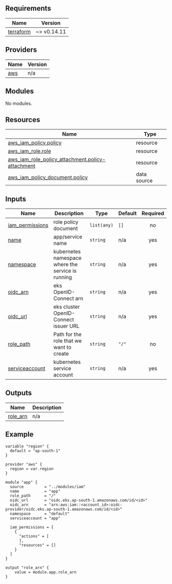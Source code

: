 ## Requirements

| Name | Version |
|------|---------|
| <a name="requirement_terraform"></a> [terraform](#requirement\_terraform) | ~> v0.14.11 |

## Providers

| Name | Version |
|------|---------|
| <a name="provider_aws"></a> [aws](#provider\_aws) | n/a |

## Modules

No modules.

## Resources

| Name | Type |
|------|------|
| [aws_iam_policy.policy](https://registry.terraform.io/providers/hashicorp/aws/latest/docs/resources/iam_policy) | resource |
| [aws_iam_role.role](https://registry.terraform.io/providers/hashicorp/aws/latest/docs/resources/iam_role) | resource |
| [aws_iam_role_policy_attachment.policy-attachment](https://registry.terraform.io/providers/hashicorp/aws/latest/docs/resources/iam_role_policy_attachment) | resource |
| [aws_iam_policy_document.policy](https://registry.terraform.io/providers/hashicorp/aws/latest/docs/data-sources/iam_policy_document) | data source |

## Inputs

| Name | Description | Type | Default | Required |
|------|-------------|------|---------|:--------:|
| <a name="input_iam_permissions"></a> [iam\_permissions](#input\_iam\_permissions) | role policy document | `list(any)` | `[]` | no |
| <a name="input_name"></a> [name](#input\_name) | app/service name | `string` | n/a | yes |
| <a name="input_namespace"></a> [namespace](#input\_namespace) | kubernetes namespace where the service is running | `string` | n/a | yes |
| <a name="input_oidc_arn"></a> [oidc\_arn](#input\_oidc\_arn) | eks OpenID-Connect arn | `string` | n/a | yes |
| <a name="input_oidc_url"></a> [oidc\_url](#input\_oidc\_url) | eks cluster OpenID-Connect issuer URL | `string` | n/a | yes |
| <a name="input_role_path"></a> [role\_path](#input\_role\_path) | Path for the role that we want to create | `string` | `"/"` | no |
| <a name="input_serviceaccount"></a> [serviceaccount](#input\_serviceaccount) | kubernetes service account | `string` | n/a | yes |

## Outputs

| Name | Description |
|------|-------------|
| <a name="output_role_arn"></a> [role\_arn](#output\_role\_arn) | n/a |


## Example
```
variable "region" {
  default = "ap-south-1"
}

provider "aws" {
  region = var.region
}

module "app" {
  source         = "../modules/iam"
  name           = "app"
  role_path      = "/"
  oidc_url       = "oidc.eks.ap-south-1.amazonaws.com/id/<id>"
  oidc_arn       = "arn:aws:iam::<account_id>:oidc-provider/oidc.eks.ap-south-1.amazonaws.com/id/<id>"
  namespace      = "default"
  serviceaccount = "app"

  iam_permissions = [
    {
      "actions" = [
      ],
      "resources" = []
    }
  ]
}

output "role_arn" {
    value = module.app.role_arn
}

```
